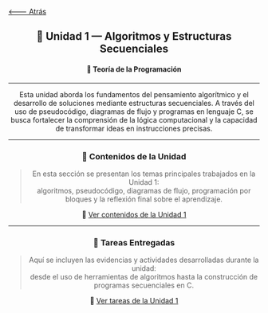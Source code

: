 [🡐 Atrás](index.md)


<div align="center">

<h2>🧩 Unidad 1 — Algoritmos y Estructuras Secuenciales</h2>
<h4>📘 Teoría de la Programación</h4>

---

<p align="center">
Esta unidad aborda los fundamentos del pensamiento algorítmico y el desarrollo de soluciones mediante estructuras secuenciales.  
A través del uso de pseudocódigo, diagramas de flujo y programas en lenguaje C, se busca fortalecer la comprensión de la lógica computacional y la capacidad de transformar ideas en instrucciones precisas.
</p>

---

### 📂 Contenidos de la Unidad
> En esta sección se presentan los temas principales trabajados en la Unidad 1:  
> algoritmos, pseudocódigo, diagramas de flujo, programación por bloques y la reflexión final sobre el aprendizaje.

🔗 [Ver contenidos de la Unidad 1](Contenidos.md)

---

### 🧰 Tareas Entregadas
> Aquí se incluyen las evidencias y actividades desarrolladas durante la unidad:  
> desde el uso de herramientas de algoritmos hasta la construcción de programas secuenciales en C.

🔗 [Ver tareas de la Unidad 1](Tareas.md)


</div>



